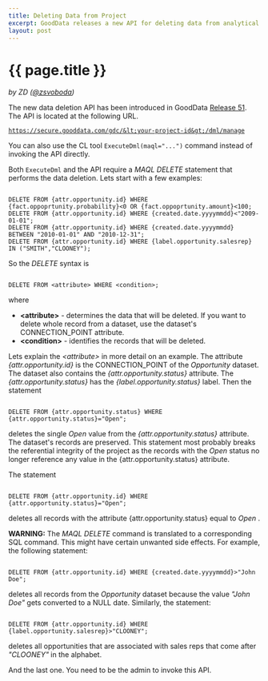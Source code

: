 ```yaml
---
title: Deleting Data from Project
excerpt: GoodData releases a new API for deleting data from analytical projects.
layout: post
---
```


# {{ page.title }}
_by ZD ([@zsvoboda](http://twitter.com/#!zsvoboda))_

The new data deletion API has been introduced in GoodData [Release 51](http://support.gooddata.com/entries/20068968-release-51-notes-wednesday-may-4-2011). The API is located at the following URL. <pre><code>https://secure.gooddata.com/gdc/&lt;your-project-id&gt;/dml/manage</code></pre>

You can also use the CL tool <code>ExecuteDml(maql="...")</code> command instead of invoking the API directly. 

Both <code>ExecuteDml</code>  and the API require a _MAQL DELETE_ statement that performs the data deletion. Lets start with a few examples:

<pre><code>
DELETE FROM {attr.opportunity.id} WHERE {fact.oppoprtunity.probability}&lt;0 OR {fact.oppoprtunity.amount}&lt;100;
DELETE FROM {attr.opportunity.id} WHERE {created.date.yyyymmdd}&lt;"2009-01-01";
DELETE FROM {attr.opportunity.id} WHERE {created.date.yyyymmdd} BETWEEN "2010-01-01" AND "2010-12-31";
DELETE FROM {attr.opportunity.id} WHERE {label.opportunity.salesrep} IN ("SMITH","CLOONEY");
</code></pre>

So the _DELETE_ syntax is 

<pre><code>
DELETE FROM &lt;attribute&gt; WHERE &lt;condition&gt;;
</code></pre>

where

* **&lt;attribute&gt;** - determines the data that will be deleted. If you want to delete whole record from a dataset, use the dataset's CONNECTION_POINT attribute.
* **&lt;condition&gt;** - identifies the records that will be deleted. 

Lets explain the _&lt;attribute&gt;_ in more detail on an example. The attribute _{attr.opportunity.id}_ is the CONNECTION_POINT of the _Opportunity_ dataset. The dataset also contains the _{attr.opportunity.status}_ attribute. The _{attr.opportunity.status}_ has the _{label.opportunity.status}_ label. Then the statement

<pre><code>
DELETE FROM {attr.opportunity.status} WHERE {attr.opportunity.status}="Open";
</code></pre>

deletes the single _Open_ value from the _{attr.opportunity.status}_ attribute. The dataset's records are preserved. This statement most probably breaks the referential integrity of the project as the records with the _Open_ status no longer reference any value in the {attr.opportunity.status} attribute. 

The statement

<pre><code>
DELETE FROM {attr.opportunity.id} WHERE {attr.opportunity.status}="Open";
</code></pre>

deletes all records with the attribute {attr.opportunity.status} equal to _Open_ .  


**WARNING:** The _MAQL DELETE_ command is translated to a corresponding SQL command. This might have certain unwanted side effects. For example, the following statement:

<pre><code>
DELETE FROM {attr.opportunity.id} WHERE {created.date.yyyymmdd}&gt;"John Doe";
</code></pre>

deletes all records from the _Opportunity_ dataset because the value _"John Doe"_ gets converted to a NULL date. Similarly, the statement:

<pre><code>
DELETE FROM {attr.opportunity.id} WHERE {label.opportunity.salesrep}&gt;"CLOONEY";
</code></pre>

deletes all opportunities that are associated with sales reps that come after _"CLOONEY"_ in the alphabet.

And the last one. You need to be the admin to invoke this API.  